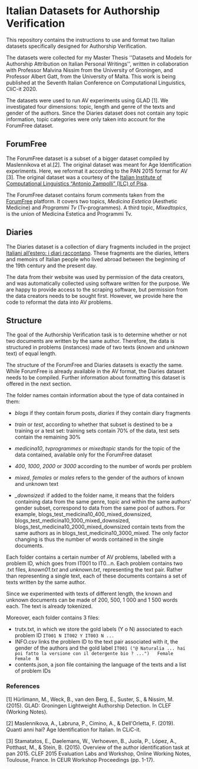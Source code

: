 # Italian Datasets for Authorship Verification

This repository contains the instructions to use and format two Italian datasets specifically designed for Authorship Verification. 

The datasets were collected for my Master Thesis ''Datasets and Models for Authorship Attribution on Italian Personal Writings'', written in collaboration with Professor Malvina Nissim from the University of Groningen, and Professor Albert Gatt, from the University of Malta. This work is being published at the Seventh Italian Conference on Computational Linguistics, CliC-it 2020. 

The datasets were used to run AV experiments using GLAD [1]. We investigated four dimensions: topic, length and genre of the texts and gender of the authors. Since the Diaries dataset does not contain any topic information, topic categories were only taken into account for the ForumFree dataset. 

## ForumFree  

The ForumFree dataset is a subset of a bigger dataset compiled by Maslennikova et al.[2]. The original dataset was meant for Age Identification experiments. 
Here, we reformat it according to the PAN 2015 format for AV [3]. The original dataset was a courtesy of the [Italian Institute of Computational Linguistics “Antonio Zampolli” (ILC) of Pisa](http://www.ilc.cnr.it/). 

The ForumFree dataset contains forum comments taken from the [ForumFree](https://www.forumfree.it/) platform. 
It covers two topics, *Medicina Estetica* (Aesthetic Medicine) and *Programmi Tv* (Tv-programmes). A third topic, *Mixedtopics*, is the union of Medicina Estetica and Programmi Tv.

## Diaries 

The Diaries dataset is a collection of diary fragments included in the project [Italiani all’estero: i diari raccontano](https://www.idiariraccontano.org). These fragments are the diaries, letters and memoirs of Italian people who lived abroad between the beginning of the 19th century and the present day. 

The data from their website was used by permission of the data creators, and was automatically collected using software written for the purpose. We are happy to provide access to the scraping software, but permission from the data creators needs to be sought first. However, we provide here the code to reformat the data into AV problems.
 

## Structure

The goal of the Authorship Verification task is to determine whether or not two documents are written by the same author. Therefore, the data is structured in problems (instances) made of two texts (*known* and *unknown* text) of equal length. 

The structure of the ForumFree and Diaries datasets is exactly the same. While ForumFree is already available in the AV format, the Diaries dataset needs to be compiled. Further information about formatting this dataset is offered in the next section. 

The folder names contain information about the type of data contained in them:

- *blogs* if they contain forum posts,  *diaries* if they contain diary fragments

- *train* or *test*, according to whether that subset is destined to be a training or a test set: training sets contain 70% of the data, test sets contain the remaining 30%

- *medicina10*, *tvprogrammes* or *mixedtopic* stands for the topic of the data contained, available only for the ForumFree dataset

- *400*, *1000*, *2000* or *3000* according to the number of words per problem

- *mixed*, *females* or *males* refers to the gender of the authors of known and unknown text

- *_downsized*: if added to the folder name, it means that the folders containing data from the same genre, topic and within the same authors' gender subset, correspond to data from the same pool of authors. For example, blogs_test_medicina10_400_mixed_downsized, blogs_test_medicina10_1000_mixed_downsized, blogs_test_medicina10_2000_mixed_downsized contain texts from the same authors as in blogs_test_medicina10_3000_mixed. The only factor changing is thus the number of words contained in the single documents.

Each folder contains a certain number of AV problems, labelled with a problem ID, which goes from IT001 to IT0...n. Each problem contains two .txt files, *known01.txt* and *unknown.txt*, representing the text pair. Rather than representing a single text, each of these documents contains a set of texts written by the same author.

Since we experimented with texts of different length, the known and unknown documents can be made of 200, 500, 1 000 and 1 500 words each. The text is already tokenized. 

Moreover, each folder contains 3 files:
- trutx.txt, in which we store the gold labels (Y o N) associated to each problem ID
         ``` IT001 N
          IT002 Y
          IT003 N
          ...
         ```
- INFO.csv links the problem ID to the text pair associated with it, the gender of the authors and the gold label
          ```
          IT001	("@ Naturalia ... hai poi fatto la versione con il detergente bio ? ...")	Female	Female	N
          ```
- contents.json, a json file containing the language of the texts and a list of problem IDs

### References 

<a id="1">[1]</a>
Hürlimann, M., Weck, B., van den Berg, E., Suster, S., & Nissim, M. (2015). 
GLAD: Groningen Lightweight Authorship Detection. 
In CLEF (Working Notes).

<a id="2">[2]</a>
Maslennikova, A., Labruna, P., Cimino, A., & Dell'Orletta, F. (2019). 
Quanti anni hai? Age Identification for Italian. 
In CLiC-it.

<a id="3">[3]</a>
Stamatatos, E., Daelemans, W., Verhoeven, B., Juola, P., López, A., Potthast, M., & Stein, B. (2015). 
Overview of the author identification task at pan 2015. CLEF 2015 Evaluation Labs and Workshop, Online Working Notes, Toulouse, France. 
In CEUR Workshop Proceedings (pp. 1-17).




